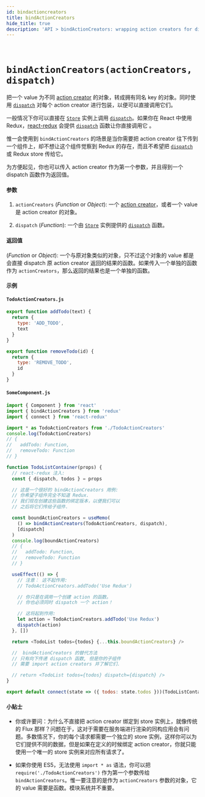 ```yaml
---
id: bindactioncreators
title: bindActionCreators
hide_title: true
description: 'API > bindActionCreators: wrapping action creators for dispatching'
---
```


&nbsp;

# `bindActionCreators(actionCreators, dispatch)`

把一个 value 为不同 [action creator](../understanding/thinking-in-redux/Glossary.md#action-creator) 的对象，转成拥有同名 key 的对象。同时使用 [`dispatch`](Store.md#dispatchaction) 对每个 action creator 进行包装，以便可以直接调用它们。

一般情况下你可以直接在 [`Store`](Store.md) 实例上调用 [`dispatch`](Store.md#dispatchaction)。如果你在 React 中使用 Redux，[react-redux](https://github.com/gaearon/react-redux) 会提供 [`dispatch`](Store.md#dispatchaction) 函数让你直接调用它 。

惟一会使用到 `bindActionCreators` 的场景是当你需要把 action creator 往下传到一个组件上，却不想让这个组件觉察到 Redux 的存在，而且不希望把 [`dispatch`](Store.md#dispatchaction) 或 Redux store 传给它。

为方便起见，你也可以传入 action creator 作为第一个参数，并且得到一个 dispatch 函数作为返回值。

#### 参数

1. `actionCreators` (_Function_ or _Object_): 一个 [action creator](../understanding/thinking-in-redux/Glossary.md#action-creator)，或者一个 value 是 action creator 的对象。

2. `dispatch` (_Function_): 一个由 [`Store`](Store.md) 实例提供的 [`dispatch`](Store.md#dispatchaction) 函数。

#### 返回值

(_Function_ or _Object_): 一个与原对象类似的对象，只不过这个对象的 value 都是会直接 dispatch 原 action creator 返回的结果的函数。如果传入一个单独的函数作为 `actionCreators`，那么返回的结果也是一个单独的函数。

#### 示例

#### `TodoActionCreators.js`

```js
export function addTodo(text) {
  return {
    type: 'ADD_TODO',
    text
  }
}

export function removeTodo(id) {
  return {
    type: 'REMOVE_TODO',
    id
  }
}
```

#### `SomeComponent.js`

```js
import { Component } from 'react'
import { bindActionCreators } from 'redux'
import { connect } from 'react-redux'

import * as TodoActionCreators from './TodoActionCreators'
console.log(TodoActionCreators)
// {
//   addTodo: Function,
//   removeTodo: Function
// }

function TodoListContainer(props) {
  // react-redux 注入:
  const { dispatch, todos } = props

  // 这是一个很好的 bindActionCreators 用例:
  // 你希望子组件完全不知道 Redux.
  // 我们现在创建这些函数的绑定版本，以便我们可以
  // 之后将它们传给子组件.

  const boundActionCreators = useMemo(
    () => bindActionCreators(TodoActionCreators, dispatch),
    [dispatch]
  )
  console.log(boundActionCreators)
  // {
  //   addTodo: Function,
  //   removeTodo: Function
  // }

  useEffect(() => {
    // 注意： 这不起作用:
    // TodoActionCreators.addTodo('Use Redux')

    // 你只是在调用一个创建 action 的函数。
    // 你也必须同时 dispatch 一个 action！

    // 这将起到作用:
    let action = TodoActionCreators.addTodo('Use Redux')
    dispatch(action)
  }, [])

  return <TodoList todos={todos} {...this.boundActionCreators} />

  //  bindActionCreators 的替代方法
  // 只有向下传递 dispatch 函数, 但是你的子组件
  // 需要 import action creators 并了解它们.

  // return <TodoList todos={todos} dispatch={dispatch} />
}

export default connect(state => ({ todos: state.todos }))(TodoListContainer)
```

#### 小贴士

- 你或许要问：为什么不直接把 action creator 绑定到 store 实例上，就像传统的 Flux 那样？问题在于，这对于需要在服务端进行渲染的同构应用会有问题。多数情况下，你的每个请求都需要一个独立的 store 实例，这样你可以为它们提供不同的数据，但是如果在定义的时候绑定 action creator，你就只能使用一个唯一的 store 实例来对应所有请求了。

- 如果你使用 ES5，无法使用 `import * as` 语法，你可以把 `require('./TodoActionCreators')` 作为第一个参数传给 `bindActionCreators`。惟一要注意的是作为 `actionCreators` 参数的对象，它的 value 需要是函数。模块系统并不重要。
